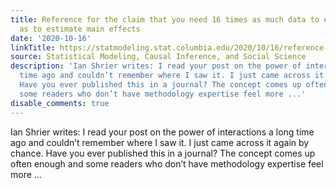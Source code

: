 ```yaml
---
title: Reference for the claim that you need 16 times as much data to estimate interactions
  as to estimate main effects
date: '2020-10-16'
linkTitle: https://statmodeling.stat.columbia.edu/2020/10/16/reference-for-the-claim-that-you-need-16-times-as-much-data-to-estimate-interactions-as-to-estimate-main-effects/
source: Statistical Modeling, Causal Inference, and Social Science
description: 'Ian Shrier writes: I read your post on the power of interactions a long
  time ago and couldn’t remember where I saw it. I just came across it again by chance.
  Have you ever published this in a journal? The concept comes up often enough and
  some readers who don’t have methodology expertise feel more ...'
disable_comments: true
---
```

Ian Shrier writes: I read your post on the power of interactions a long time ago and couldn’t remember where I saw it. I just came across it again by chance. Have you ever published this in a journal? The concept comes up often enough and some readers who don’t have methodology expertise feel more ...